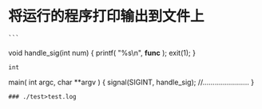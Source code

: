# 将运行的程序打印输出到文件上


    ``` 
void handle_sig(int num)
{
    printf( "%s\n", __func__ );
    exit(1);
}

    int
main( int argc, char **argv )
{
    signal(SIGINT, handle_sig);
    //.......................
}
``` 
### ./test>test.log

